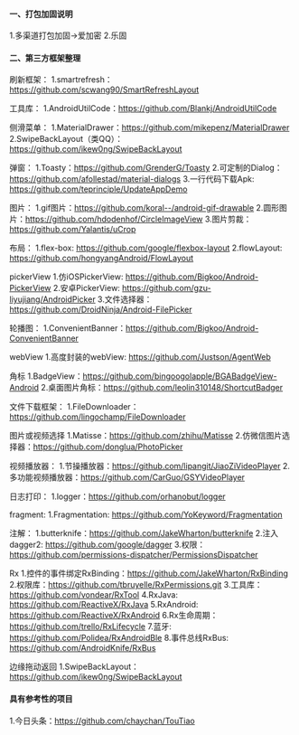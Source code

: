 #### 一、打包加固说明
1.多渠道打包加固->爱加密
2.乐固

#### 二、第三方框架整理
刷新框架：
1.smartrefresh：https://github.com/scwang90/SmartRefreshLayout

工具库：
1.AndroidUtilCode：https://github.com/Blankj/AndroidUtilCode

侧滑菜单：
1.MaterialDrawer：https://github.com/mikepenz/MaterialDrawer
2.SwipeBackLayout（类QQ）：https://github.com/ikew0ng/SwipeBackLayout

弹窗：
1.Toasty：https://github.com/GrenderG/Toasty
2.可定制的Dialog： https://github.com/afollestad/material-dialogs
3.一行代码下载Apk: https://github.com/teprinciple/UpdateAppDemo

图片：
1.gif图片：https://github.com/koral--/android-gif-drawable
2.圆形图片：https://github.com/hdodenhof/CircleImageView
3.图片剪裁：https://github.com/Yalantis/uCrop

布局：
1.flex-box: https://github.com/google/flexbox-layout
2.flowLayout: https://github.com/hongyangAndroid/FlowLayout

pickerView
1.仿iOSPickerView: https://github.com/Bigkoo/Android-PickerView
2.安卓PickerView: https://github.com/gzu-liyujiang/AndroidPicker
3.文件选择器：https://github.com/DroidNinja/Android-FilePicker

轮播图：
1.ConvenientBanner：https://github.com/Bigkoo/Android-ConvenientBanner

webView
1.高度封装的webView: https://github.com/Justson/AgentWeb

角标
1.BadgeView：https://github.com/bingoogolapple/BGABadgeView-Android
2.桌面图片角标：https://github.com/leolin310148/ShortcutBadger

文件下载框架：
1.FileDownloader：https://github.com/lingochamp/FileDownloader

图片或视频选择
1.Matisse：https://github.com/zhihu/Matisse
2.仿微信图片选择器：https://github.com/donglua/PhotoPicker

视频播放器：
1.节操播放器：https://github.com/lipangit/JiaoZiVideoPlayer
2.多功能视频播放器：https://github.com/CarGuo/GSYVideoPlayer

日志打印：
1.logger：https://github.com/orhanobut/logger

fragment:
1.Fragmentation: https://github.com/YoKeyword/Fragmentation

注解：
1.butterknife：https://github.com/JakeWharton/butterknife
2.注入dagger2: https://github.com/google/dagger
3.权限：https://github.com/permissions-dispatcher/PermissionsDispatcher

Rx
1.控件的事件绑定RxBinding：https://github.com/JakeWharton/RxBinding
2.权限库：https://github.com/tbruyelle/RxPermissions.git
3.工具库：https://github.com/vondear/RxTool
4.RxJava:  https://github.com/ReactiveX/RxJava
5.RxAndroid:  https://github.com/ReactiveX/RxAndroid
6.Rx生命周期：https://github.com/trello/RxLifecycle
7.蓝牙: https://github.com/Polidea/RxAndroidBle
8.事件总线RxBus: https://github.com/AndroidKnife/RxBus

边缘拖动返回
1.SwipeBackLayout：https://github.com/ikew0ng/SwipeBackLayout

#### 具有参考性的项目
1.今日头条：https://github.com/chaychan/TouTiao


